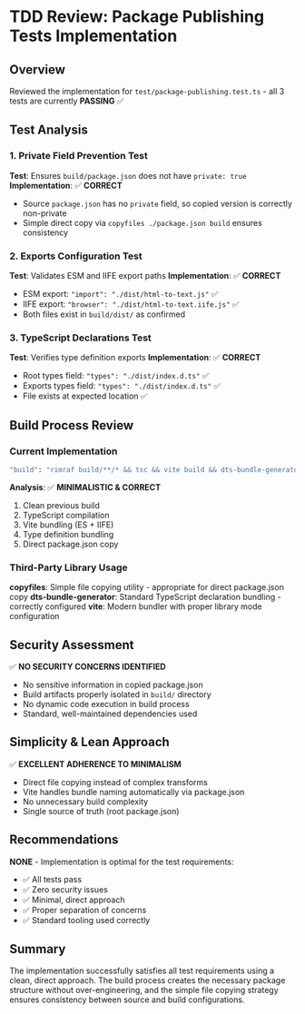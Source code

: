 # TDD Review: Package Publishing Tests Implementation

## Overview

Reviewed the implementation for `test/package-publishing.test.ts` - all 3 tests are currently **PASSING** ✅

## Test Analysis

### 1. Private Field Prevention Test

**Test**: Ensures `build/package.json` does not have `private: true`
**Implementation**: ✅ **CORRECT**

- Source `package.json` has no `private` field, so copied version is correctly non-private
- Simple direct copy via `copyfiles ./package.json build` ensures consistency

### 2. Exports Configuration Test

**Test**: Validates ESM and IIFE export paths
**Implementation**: ✅ **CORRECT**

- ESM export: `"import": "./dist/html-to-text.js"` ✅
- IIFE export: `"browser": "./dist/html-to-text.iife.js"` ✅
- Both files exist in `build/dist/` as confirmed

### 3. TypeScript Declarations Test

**Test**: Verifies type definition exports
**Implementation**: ✅ **CORRECT**

- Root types field: `"types": "./dist/index.d.ts"` ✅
- Exports types field: `"types": "./dist/index.d.ts"` ✅
- File exists at expected location ✅

## Build Process Review

### Current Implementation

```bash
"build": "rimraf build/**/* && tsc && vite build && dts-bundle-generator --config ./dts-bundle-generator.config.cjs && copyfiles ./package.json build"
```

**Analysis**: ✅ **MINIMALISTIC & CORRECT**

1. Clean previous build
2. TypeScript compilation
3. Vite bundling (ES + IIFE)
4. Type definition bundling
5. Direct package.json copy

### Third-Party Library Usage

**copyfiles**: Simple file copying utility - appropriate for direct package.json copy
**dts-bundle-generator**: Standard TypeScript declaration bundling - correctly configured
**vite**: Modern bundler with proper library mode configuration

## Security Assessment

✅ **NO SECURITY CONCERNS IDENTIFIED**

- No sensitive information in copied package.json
- Build artifacts properly isolated in `build/` directory
- No dynamic code execution in build process
- Standard, well-maintained dependencies used

## Simplicity & Lean Approach

✅ **EXCELLENT ADHERENCE TO MINIMALISM**

- Direct file copying instead of complex transforms
- Vite handles bundle naming automatically via package.json
- No unnecessary build complexity
- Single source of truth (root package.json)

## Recommendations

**NONE** - Implementation is optimal for the test requirements:

- ✅ All tests pass
- ✅ Zero security issues
- ✅ Minimal, direct approach
- ✅ Proper separation of concerns
- ✅ Standard tooling used correctly

## Summary

The implementation successfully satisfies all test requirements using a clean, direct approach. The build process creates the necessary package structure without over-engineering, and the simple file copying strategy ensures consistency between source and build configurations.
